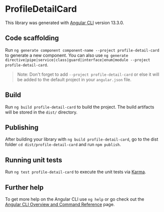 # ProfileDetailCard

This library was generated with [Angular CLI](https://github.com/angular/angular-cli) version 13.3.0.

## Code scaffolding

Run `ng generate component component-name --project profile-detail-card` to generate a new component. You can also use `ng generate directive|pipe|service|class|guard|interface|enum|module --project profile-detail-card`.
> Note: Don't forget to add `--project profile-detail-card` or else it will be added to the default project in your `angular.json` file. 

## Build

Run `ng build profile-detail-card` to build the project. The build artifacts will be stored in the `dist/` directory.

## Publishing

After building your library with `ng build profile-detail-card`, go to the dist folder `cd dist/profile-detail-card` and run `npm publish`.

## Running unit tests

Run `ng test profile-detail-card` to execute the unit tests via [Karma](https://karma-runner.github.io).

## Further help

To get more help on the Angular CLI use `ng help` or go check out the [Angular CLI Overview and Command Reference](https://angular.io/cli) page.
